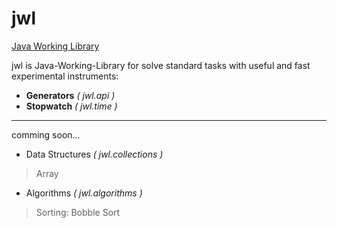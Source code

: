 # jwl
[Java Working Library](https://timurkashapov.github.io/jwl/)

jwl is Java-Working-Library for solve standard tasks with useful and fast experimental instruments:

*  **Generators** *( jwl.api )*
*  **Stopwatch** *( jwl.time )*

---

comming soon...

* Data Structures *( jwl.collections )*
> Array



* Algorithms *( jwl.algorithms )*
> Sorting: Bobble Sort

